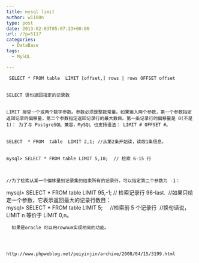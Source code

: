 ```yaml
---
title: mysql limit
author: w1100n
type: post
date: 2013-02-03T05:07:23+00:00
url: /?p=5117
categories:
  - DataBase
tags:
  - MySQL

---
```

<div id="blog_content">
  
     SELECT * FROM table  LIMIT [offset,] rows | rows OFFSET offset
  
  
    SELECT 语句返回指定的记录数
  
  
    LIMIT 接受一个或两个数字参数。参数必须是整数常量。如果输入两个参数，第一个参数指定返回记录的偏移量，第二个参数指定返回记录行的最大数目。第一条记录行的偏移量是 0(不是 1)： 为了与 PostgreSQL 兼容，MySQL 也支持语法： LIMIT # OFFSET #。
  
  
    SELECT  * FROM  table  LIMIT 2,1; //从第2条开始读，读取1条信息。
  
  
    mysql> SELECT * FROM table LIMIT 5,10;  // 检索 6-15 行
  

  
    //为了检索从某一个偏移量到记录集的结束所有的记录行，可以指定第二个参数为 -1：
 <img title="点击图片可在新窗口打开" src="http://images.csdn.net/syntaxhighlighting/OutliningIndicators/None.gif" alt="" align="top" />mysql> SELECT * FROM table LIMIT 95,-1; // 检索记录行 96-last.
 <img title="点击图片可在新窗口打开" src="http://images.csdn.net/syntaxhighlighting/OutliningIndicators/None.gif" alt="" align="top" />
 <img title="点击图片可在新窗口打开" src="http://images.csdn.net/syntaxhighlighting/OutliningIndicators/None.gif" alt="" align="top" />//如果只给定一个参数，它表示返回最大的记录行数目：
 <img title="点击图片可在新窗口打开" src="http://images.csdn.net/syntaxhighlighting/OutliningIndicators/None.gif" alt="" align="top" />mysql> SELECT * FROM table LIMIT 5;     //检索前 5 个记录行
 <img title="点击图片可在新窗口打开" src="http://images.csdn.net/syntaxhighlighting/OutliningIndicators/None.gif" alt="" align="top" />
 <img title="点击图片可在新窗口打开" src="http://images.csdn.net/syntaxhighlighting/OutliningIndicators/None.gif" alt="" align="top" />//换句话说，LIMIT n 等价于 LIMIT 0,n。
  
  
    
    
    
    
      如果是oracle 可以用rownum实现相同的功能。
  
  
  
  
    http://www.phpweblog.net/peiyinjin/archive/2008/04/15/3199.html
  
  
